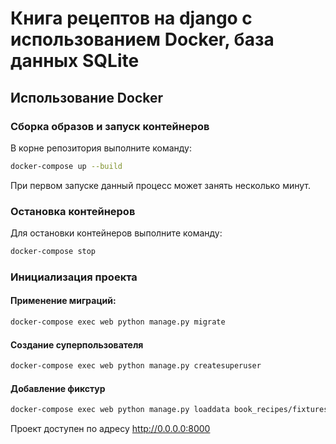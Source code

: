 # Книга рецептов на django с использованием Docker, база данных SQLite


## Использование Docker

### Сборка образов и запуск контейнеров

В корне репозитория выполните команду:

```bash
docker-compose up --build
```

При первом запуске данный процесс может занять несколько минут.

### Остановка контейнеров

Для остановки контейнеров выполните команду:

```bash
docker-compose stop
```
### Инициализация проекта

#### Применение миграций:

```bash
docker-compose exec web python manage.py migrate
```

#### Создание суперпользователя

```bash
docker-compose exec web python manage.py createsuperuser
```

#### Добавление фикстур

```bash
docker-compose exec web python manage.py loaddata book_recipes/fixtures/initial_data.json
```

Проект доступен по адресу http://0.0.0.0:8000
